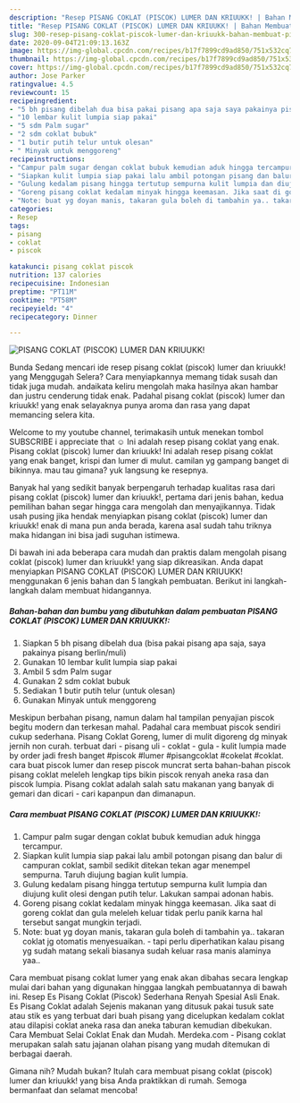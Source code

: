 ```yaml
---
description: "Resep PISANG COKLAT (PISCOK) LUMER DAN KRIUUKK! | Bahan Membuat PISANG COKLAT (PISCOK) LUMER DAN KRIUUKK! Yang Sedap"
title: "Resep PISANG COKLAT (PISCOK) LUMER DAN KRIUUKK! | Bahan Membuat PISANG COKLAT (PISCOK) LUMER DAN KRIUUKK! Yang Sedap"
slug: 300-resep-pisang-coklat-piscok-lumer-dan-kriuukk-bahan-membuat-pisang-coklat-piscok-lumer-dan-kriuukk-yang-sedap
date: 2020-09-04T21:09:13.163Z
image: https://img-global.cpcdn.com/recipes/b17f7899cd9ad850/751x532cq70/pisang-coklat-piscok-lumer-dan-kriuukk-foto-resep-utama.jpg
thumbnail: https://img-global.cpcdn.com/recipes/b17f7899cd9ad850/751x532cq70/pisang-coklat-piscok-lumer-dan-kriuukk-foto-resep-utama.jpg
cover: https://img-global.cpcdn.com/recipes/b17f7899cd9ad850/751x532cq70/pisang-coklat-piscok-lumer-dan-kriuukk-foto-resep-utama.jpg
author: Jose Parker
ratingvalue: 4.5
reviewcount: 15
recipeingredient:
- "5 bh pisang dibelah dua bisa pakai pisang apa saja saya pakainya pisang berlinmuli"
- "10 lembar kulit lumpia siap pakai"
- "5 sdm Palm sugar"
- "2 sdm coklat bubuk"
- "1 butir putih telur untuk olesan"
- " Minyak untuk menggoreng"
recipeinstructions:
- "Campur palm sugar dengan coklat bubuk kemudian aduk hingga tercampur."
- "Siapkan kulit lumpia siap pakai lalu ambil potongan pisang dan balur di campuran coklat, sambil sedikit ditekan tekan agar menempel sempurna. Taruh diujung bagian kulit lumpia."
- "Gulung kedalam pisang hingga tertutup sempurna kulit lumpia dan diujung kulit olesi dengan putih telur. Lakukan sampai adonan habis."
- "Goreng pisang coklat kedalam minyak hingga keemasan. Jika saat di goreng coklat dan gula meleleh keluar tidak perlu panik karna hal tersebut sangat mungkin terjadi."
- "Note: buat yg doyan manis, takaran gula boleh di tambahin ya.. takaran coklat jg otomatis menyesuaikan. tapi perlu diperhatikan kalau pisang yg sudah matang sekali biasanya sudah keluar rasa manis alaminya yaa.."
categories:
- Resep
tags:
- pisang
- coklat
- piscok

katakunci: pisang coklat piscok 
nutrition: 137 calories
recipecuisine: Indonesian
preptime: "PT11M"
cooktime: "PT58M"
recipeyield: "4"
recipecategory: Dinner

---
```



![PISANG COKLAT (PISCOK) LUMER DAN KRIUUKK!](https://img-global.cpcdn.com/recipes/b17f7899cd9ad850/751x532cq70/pisang-coklat-piscok-lumer-dan-kriuukk-foto-resep-utama.jpg)

Bunda Sedang mencari ide resep pisang coklat (piscok) lumer dan kriuukk! yang Menggugah Selera? Cara menyiapkannya memang tidak susah dan tidak juga mudah. andaikata keliru mengolah maka hasilnya akan hambar dan justru cenderung tidak enak. Padahal pisang coklat (piscok) lumer dan kriuukk! yang enak selayaknya punya aroma dan rasa yang dapat memancing selera kita.

Welcome to my youtube channel, terimakasih untuk menekan tombol SUBSCRIBE i appreciate that ☺️ Ini adalah resep pisang coklat yang enak. Pisang coklat (piscok) lumer dan kriuukk! Ini adalah resep pisang coklat yang enak banget, krispi dan lumer di mulut. camilan yg gampang banget di bikinnya. mau tau gimana? yuk langsung ke resepnya.

Banyak hal yang sedikit banyak berpengaruh terhadap kualitas rasa dari pisang coklat (piscok) lumer dan kriuukk!, pertama dari jenis bahan, kedua pemilihan bahan segar hingga cara mengolah dan menyajikannya. Tidak usah pusing jika hendak menyiapkan pisang coklat (piscok) lumer dan kriuukk! enak di mana pun anda berada, karena asal sudah tahu triknya maka hidangan ini bisa jadi suguhan istimewa.


Di bawah ini ada beberapa cara mudah dan praktis dalam mengolah pisang coklat (piscok) lumer dan kriuukk! yang siap dikreasikan. Anda dapat menyiapkan PISANG COKLAT (PISCOK) LUMER DAN KRIUUKK! menggunakan 6 jenis bahan dan 5 langkah pembuatan. Berikut ini langkah-langkah dalam membuat hidangannya.

<!--inarticleads1-->

##### Bahan-bahan dan bumbu yang dibutuhkan dalam pembuatan PISANG COKLAT (PISCOK) LUMER DAN KRIUUKK!:

1. Siapkan 5 bh pisang dibelah dua (bisa pakai pisang apa saja, saya pakainya pisang berlin/muli)
1. Gunakan 10 lembar kulit lumpia siap pakai
1. Ambil 5 sdm Palm sugar
1. Gunakan 2 sdm coklat bubuk
1. Sediakan 1 butir putih telur (untuk olesan)
1. Gunakan  Minyak untuk menggoreng


Meskipun berbahan pisang, namun dalam hal tampilan penyajian piscok begitu modern dan terkesan mahal. Padahal cara membuat piscok sendiri cukup sederhana. Pisang Coklat Goreng, lumer di mulit digoreng dg minyak jernih non curah. terbuat dari - pisang uli - coklat - gula - kulit lumpia made by order jadi fresh banget #piscok #lumer #pisangcoklat #cokelat #coklat. cara buat piscok lumer dan resep piscok muncrat serta bahan-bahan piscok pisang coklat meleleh lengkap tips bikin piscok renyah aneka rasa dan piscok lumpia. Pisang coklat adalah salah satu makanan yang banyak di gemari dan dicari - cari kapanpun dan dimanapun. 

<!--inarticleads2-->

##### Cara membuat PISANG COKLAT (PISCOK) LUMER DAN KRIUUKK!:

1. Campur palm sugar dengan coklat bubuk kemudian aduk hingga tercampur.
1. Siapkan kulit lumpia siap pakai lalu ambil potongan pisang dan balur di campuran coklat, sambil sedikit ditekan tekan agar menempel sempurna. Taruh diujung bagian kulit lumpia.
1. Gulung kedalam pisang hingga tertutup sempurna kulit lumpia dan diujung kulit olesi dengan putih telur. Lakukan sampai adonan habis.
1. Goreng pisang coklat kedalam minyak hingga keemasan. Jika saat di goreng coklat dan gula meleleh keluar tidak perlu panik karna hal tersebut sangat mungkin terjadi.
1. Note: buat yg doyan manis, takaran gula boleh di tambahin ya.. takaran coklat jg otomatis menyesuaikan. - tapi perlu diperhatikan kalau pisang yg sudah matang sekali biasanya sudah keluar rasa manis alaminya yaa..


Cara membuat pisang coklat lumer yang enak akan dibahas secara lengkap mulai dari bahan yang digunakan hinggaa langkah pembuatannya di bawah ini. Resep Es Pisang Coklat (Piscok) Sederhana Renyah Spesial Asli Enak. Es Pisang Coklat adalah Sejenis makanan yang ditusuk pakai tusuk sate atau stik es yang terbuat dari buah pisang yang dicelupkan kedalam coklat atau dilapisi coklat aneka rasa dan aneka taburan kemudian dibekukan. Cara Membuat Selai Coklat Enak dan Mudah. Merdeka.com - Pisang coklat merupakan salah satu jajanan olahan pisang yang mudah ditemukan di berbagai daerah. 

Gimana nih? Mudah bukan? Itulah cara membuat pisang coklat (piscok) lumer dan kriuukk! yang bisa Anda praktikkan di rumah. Semoga bermanfaat dan selamat mencoba!
